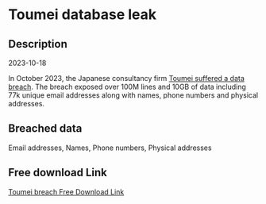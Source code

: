 # Toumei database leak

## Description

2023-10-18

In October 2023, the Japanese consultancy firm <a href="https://www.toumei.co.jp/news/2023/10/information_privacy/" target="_blank" rel="noopener">Toumei suffered a data breach</a>. The breach exposed over 100M lines and 10GB of data including 77k unique email addresses along with names, phone numbers and physical addresses.

## Breached data

Email addresses, Names, Phone numbers, Physical addresses

## Free download Link

[Toumei breach Free Download Link](https://tinyurl.com/2b2k277t)